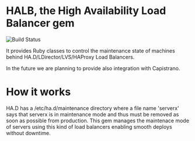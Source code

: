 HALB, the High Availability Load Balancer gem 
====================
<img src="https://secure.travis-ci.org/TeamIguana/halb.png" alt="Build Status" />


It provides Ruby classes to control the maintenance state of machines behind HA.D/LDirector/LVS/HAProxy Load Balancers.

In the future we are planning to provide also integration with Capistrano.

How it works
============
HA.D has a /etc/ha.d/maintenance directory where a file name 'serverx' says that serverx is in maintenance mode and thus must be removed as soon as possible from production.
This gem manages the maintenace mode of servers using this kind of load balancers enabling smooth deploys without downtime.
